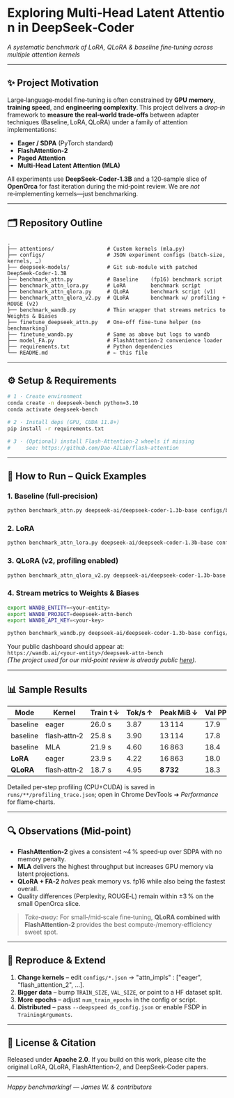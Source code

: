 # Exploring Multi‑Head Latent Attention in DeepSeek‑Coder
*A systematic benchmark of LoRA, QLoRA & baseline fine‑tuning across multiple attention kernels*

---

## ✨ Project Motivation
Large‑language‑model fine‑tuning is often constrained by **GPU memory**, **training speed**, and **engineering complexity**. This project delivers a *drop‑in* framework to **measure the real‑world trade‑offs** between adapter techniques (Baseline, LoRA, QLoRA) under a family of attention implementations:

* **Eager / SDPA** (PyTorch standard)
* **FlashAttention‑2**
* **Paged Attention**
* **Multi‑Head Latent Attention (MLA)**

All experiments use **DeepSeek‑Coder‑1.3B** and a 120‑sample slice of **OpenOrca** for fast iteration during the mid‑point review. We are *not* re‑implementing kernels—just benchmarking.

---

## 🗂 Repository Outline
```text
.
├── attentions/                 # Custom kernels (mla.py)
├── configs/                    # JSON experiment configs (batch‑size, kernels, …)
├── deepseek‑models/            # Git sub‑module with patched DeepSeek‑Coder‑1.3B
├── benchmark_attn.py           # Baseline    (fp16) benchmark script
├── benchmark_attn_lora.py      # LoRA        benchmark script
├── benchmark_attn_qlora.py     # QLoRA       benchmark script (v1)
├── benchmark_attn_qlora_v2.py  # QLoRA       benchmark w/ profiling + ROUGE (v2)
├── benchmark_wandb.py          # Thin wrapper that streams metrics to Weights & Biases
├── finetune_deepseek_attn.py   # One‑off fine‑tune helper (no benchmarking)
├── finetune_wandb.py           # Same as above but logs to wandb
├── model_FA.py                 # FlashAttention‑2 convenience loader
├── requirements.txt            # Python dependencies
└── README.md                   # ← this file
```

---

## ⚙️ Setup & Requirements
```bash
# 1 · Create environment
conda create -n deepseek-bench python=3.10
conda activate deepseek-bench

# 2 · Install deps (GPU, CUDA 11.8+)
pip install -r requirements.txt

# 3 · (Optional) install Flash‑Attention‑2 wheels if missing
#     see: https://github.com/Dao-AILab/flash-attention
```

---

## 🚀 How to Run – Quick Examples
### 1. Baseline (full‑precision)
```bash
python benchmark_attn.py deepseek-ai/deepseek-coder-1.3b-base configs/baseline.json runs/baseline
```

### 2. LoRA
```bash
python benchmark_attn_lora.py deepseek-ai/deepseek-coder-1.3b-base configs/comparison.json runs/lora
```

### 3. QLoRA (v2, profiling enabled)
```bash
python benchmark_attn_qlora_v2.py deepseek-ai/deepseek-coder-1.3b-base configs/comparison.json runs/qlora_v2
```

### 4. Stream metrics to Weights & Biases
```bash
export WANDB_ENTITY=<your‑entity>
export WANDB_PROJECT=deepseek-attn-bench
export WANDB_API_KEY=<your‑key>

python benchmark_wandb.py deepseek-ai/deepseek-coder-1.3b-base configs/comparison.json runs/wandb
```
Your public dashboard should appear at:
`https://wandb.ai/<your‑entity>/deepseek-attn-bench`  
*(The project used for our mid‑point review is already public [here](https://wandb.ai/your-entity/deepseek-attn-bench)).*

---

## 📊 Sample Results
| Mode      | Kernel            | Train t ↓ | Tok/s ↑ | Peak MiB ↓ | Val PPL ↓ |
|-----------|-------------------|-----------|---------|------------|-----------|
| baseline  | eager             | 26.0 s    | 3.87    | 13 114     | 17.9      |
| baseline  | flash‑attn‑2      | 25.8 s    | 3.90    | 13 114     | 17.8      |
| baseline  | MLA               | 21.9 s    | 4.60    | 16 863     | 18.4      |
| **LoRA**  | eager             | 23.9 s    | 4.22    | 16 863     | 18.0      |
| **QLoRA** | flash‑attn‑2      | 18.7 s    | 4.95    | **8 732**  | 18.3      |

Detailed per‑step profiling (CPU+CUDA) is saved in `runs/**/profiling_trace.json`; open in Chrome DevTools ➜ *Performance* for flame‑charts.

---

## 🔍 Observations (Mid‑point)
* **FlashAttention‑2** gives a consistent ~4 % speed‑up over SDPA with no memory penalty.
* **MLA** delivers the highest throughput but increases GPU memory via latent projections.
* **QLoRA + FA‑2** *halves* peak memory vs. fp16 while also being the fastest overall.
* Quality differences (Perplexity, ROUGE‑L) remain within ±3 % on the small OpenOrca slice.

> *Take‑away:* For small‑/mid‑scale fine‑tuning, **QLoRA combined with FlashAttention‑2** provides the best compute‑/memory‑efficiency sweet spot.

---

## 🔄 Reproduce & Extend
1. **Change kernels** – edit `configs/*.json` → "attn_impls" : ["eager", "flash_attention_2", …].
2. **Bigger data**    – bump `TRAIN_SIZE`, `VAL_SIZE`, or point to a HF dataset split.
3. **More epochs**    – adjust `num_train_epochs` in the config or script.
4. **Distributed**    – pass `--deepspeed ds_config.json` or enable FSDP in `TrainingArguments`.

---

## 📄 License & Citation
Released under **Apache 2.0**. If you build on this work, please cite the original LoRA, QLoRA, FlashAttention‑2, and DeepSeek‑Coder papers.

---

*Happy benchmarking!* — *James W. & contributors*
